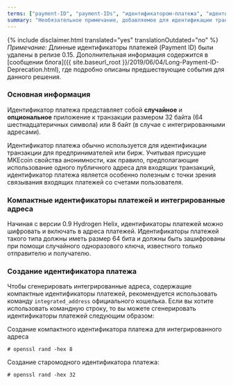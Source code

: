 ```yaml
---
terms: ["payment-ID", "payment-IDs", "идентификатором-платежа", "идентификатор-платежа"]
summary: "Необязательное примечание, добавляемое для идентификации транзакций продавцом и состоящая из 64 символов"
---
```


{% include disclaimer.html translated="yes" translationOutdated="no" %}
*Примечание:* Длинные идентификаторы платежей (Payment ID) были удалены в релизе 0.15. Дополнительная информация содержится в [сообщении блога]({{ site.baseurl_root }}/2019/06/04/Long-Payment-ID-Deprecation.html), где подробно описаны предшествующие события для данного решения.

### Основная информация

Идентификатор платежа представляет собой **случайное** и **опциональное** приложение к транзакции размером 32 байта (64 шестнадцатеричных символа) или 8 байт (в случае с интегрированными адресами).

Идентификатор платежа обычно используется для идентификации транзакции для предпринимателей или бирж. Учитывая присущие MKEcoin свойства анонимности, как правило, предполагающие использование одного публичного адреса для входящих транзакций, идентификатор платежа является особенно полезным с точки зрения связывания входящих платежей со счетами пользователя.

### Компактные идентификаторы платежей и интегрированные адреса

Начиная с версии 0.9 Hydrogen Helix, идентификаторы платежей можно шифровать и включать в адреса платежей. Идентификаторы платежей такого типа должны иметь размер 64 бита и должны быть зашифрованы при помощи случайного одноразового ключа, известного только отправителю и получателю.

### Создание идентификатора платежа

Чтобы сгенерировать интегрированные адреса, содержащие компактные идентификаторы платежей, рекомендуется использовать команду `integrated_address` официального кошелька. Если вы хотите использовать командную строку, то вы можете сгенерировать идентификаторы платежей следующим образом:

Создание компактного идентификатора платежа для интегрированного адреса

```# openssl rand -hex 8```

Создание старомодного идентификатора платежа:

```# openssl rand -hex 32```

